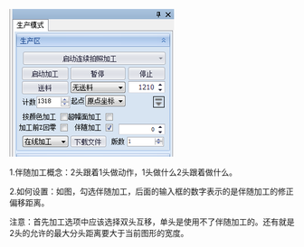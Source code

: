 ![](/assets/FollowProcess.png)

1.伴随加工概念：2头跟着1头做动作，1头做什么2头跟着做什么。

2.如何设置：如图，勾选伴随加工，后面的输入框的数字表示的是伴随加工的修正偏移距离。

注意：首先加工选项中应该选择双头互移，单头是使用不了伴随加工的。还有就是2头的允许的最大分头距离要大于当前图形的宽度。

